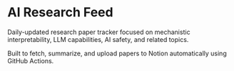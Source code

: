 # AI Research Feed

Daily-updated research paper tracker focused on mechanistic interpretability, LLM capabilities, AI safety, and related topics.

Built to fetch, summarize, and upload papers to Notion automatically using GitHub Actions.

